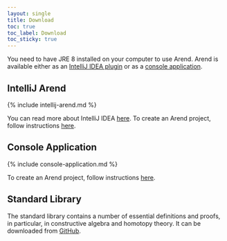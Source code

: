 ```yaml
---
layout: single
title: Download
toc: true
toc_label: Download
toc_sticky: true
---
```


You need to have JRE 8 installed on your computer to use Arend.
Arend is available either as an [IntelliJ IDEA plugin](#intellij-idea-plugin) or as a [console application](#console-application).

## IntelliJ Arend

{% include intellij-arend.md %}

You can read more about IntelliJ IDEA [here](https://www.jetbrains.com/help/idea/discover-intellij-idea.html).
To create an Arend project, follow instructions [here](/documentation/getting-started#intellij-arend).

## Console Application

{% include console-application.md %}

To create an Arend project, follow instructions [here](/documentation/getting-started#console-application).

## Standard Library

The standard library contains a number of essential definitions and proofs, in particular, in constructive algebra and homotopy theory.
It can be downloaded from [GitHub](https://github.com/JetBrains/arend-lib).
